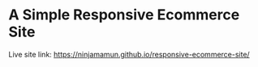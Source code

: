# A Simple Responsive Ecommerce Site
Live site link: https://ninjamamun.github.io/responsive-ecommerce-site/
